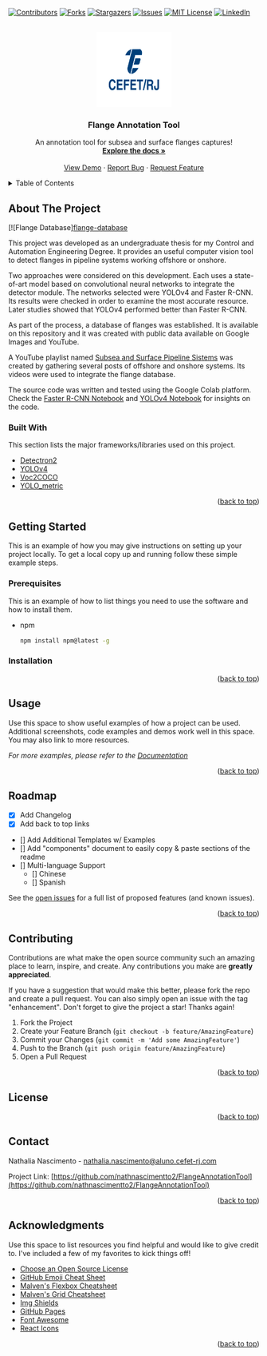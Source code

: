 <div id="top"></div>

[![Contributors][contributors-shield]][contributors-url]
[![Forks][forks-shield]][forks-url]
[![Stargazers][stars-shield]][stars-url]
[![Issues][issues-shield]][issues-url]
[![MIT License][license-shield]][license-url]
[![LinkedIn][linkedin-shield]][linkedin-url]



<!-- PROJECT LOGO -->
<br />
<div align="center">
  <a href="https://github.com/nathnascimentto2/FlangeAnnotationTool">
    <img src="images/logo.png" alt="Logo" width="150" height="150">
  </a>

  <h3 align="center">Flange Annotation Tool</h3>

  <p align="center">
    An annotation tool for subsea and surface flanges captures!
    <br />
    <a href="https://github.com/nathnascimentto2/FlangeAnnotationTool"><strong>Explore the docs »</strong></a>
    <br />
    <br />
    <a href="https://github.com/nathnascimentto2/FlangeAnnotationTool">View Demo</a>
    ·
    <a href="https://github.com/nathnascimentto2/FlangeAnnotationTool/issues">Report Bug</a>
    ·
    <a href="https://github.com/nathnascimentto2/FlangeAnnotationTool/issues">Request Feature</a>
  </p>
</div>



<!-- TABLE OF CONTENTS -->
<details>
  <summary>Table of Contents</summary>
  <ol>
    <li>
      <a href="#about-the-project">About The Project</a>
      <ul>
        <li><a href="#built-with">Built With</a></li>
      </ul>
    </li>
    <li>
      <a href="#getting-started">Getting Started</a>
      <ul>
        <li><a href="#prerequisites">Prerequisites</a></li>
        <li><a href="#installation">Installation</a></li>
      </ul>
    </li>
    <li><a href="#usage">Usage</a></li>
    <li><a href="#roadmap">Roadmap</a></li>
    <li><a href="#contributing">Contributing</a></li>
    <li><a href="#license">License</a></li>
    <li><a href="#contact">Contact</a></li>
    <li><a href="#acknowledgments">Acknowledgments</a></li>
  </ol>
</details>



<!-- ABOUT THE PROJECT -->
## About The Project

[![Flange Database][flange-database](https://github.com/nathnascimentto2/FlangeAnnotationTool/blob/7346cc1e89f3e8421ee83ef850622034b0285d3b/images/database.png)

This project was developed as an undergraduate thesis for my Control and Automation Engineering Degree. 
It provides an useful computer vision tool to detect flanges in pipeline systems working offshore or onshore.  

Two approaches were considered on this development. Each uses a state-of-art model based on convolutional neural networks to integrate the detector module.
The networks selected were YOLOv4 and Faster R-CNN. Its results were checked in order to examine the most accurate resource. Later studies showed that
YOLOv4 performed better than Faster R-CNN.

As part of the process, a database of flanges was established. It is available on this repository and it was created with public data available on
Google Images and YouTube. 

A YouTube playlist named [Subsea and Surface Pipeline Sistems](https://youtube.com/playlist?list=PLvofOEUnfw04W3652VkIUcnI6nQmN-eHq) was created by 
gathering several posts of offshore and onshore systems. Its videos were used to integrate the flange database.  

The source code was written and tested using the Google Colab platform. Check the [Faster R-CNN Notebook](https://colab.research.google.com/drive/1c7it7KI6pfGZVyU_YjMEuu0yIg_L7TH7?usp=sharing)
and [YOLOv4 Notebook](https://colab.research.google.com/drive/1pbTgUA7atxhPZpb3T8W_7Qp2ncpIAKqb?usp=sharing) for insights on the code.

### Built With

This section lists the major frameworks/libraries used on this project. 

* [Detectron2](https://github.com/facebookresearch/detectron2)
* [YOLOv4](https://github.com/AlexeyAB/darknet)
* [Voc2COCO](https://github.com/roboflow-ai/voc2coco)
* [YOLO_metric](https://github.com/whynotw/YOLO_metric)

<p align="right">(<a href="#top">back to top</a>)</p>



<!-- GETTING STARTED -->
## Getting Started

This is an example of how you may give instructions on setting up your project locally.
To get a local copy up and running follow these simple example steps.

### Prerequisites

This is an example of how to list things you need to use the software and how to install them.
* npm
  ```sh
  npm install npm@latest -g
  ```

### Installation

<p align="right">(<a href="#top">back to top</a>)</p>



<!-- USAGE EXAMPLES -->
## Usage

Use this space to show useful examples of how a project can be used. Additional screenshots, code examples and demos work well in this space. You may also link to more resources.

_For more examples, please refer to the [Documentation](https://example.com)_

<p align="right">(<a href="#top">back to top</a>)</p>



<!-- ROADMAP -->
## Roadmap

- [x] Add Changelog
- [x] Add back to top links
- [] Add Additional Templates w/ Examples
- [] Add "components" document to easily copy & paste sections of the readme
- [] Multi-language Support
    - [] Chinese
    - [] Spanish

See the [open issues](https://github.com/othneildrew/Best-README-Template/issues) for a full list of proposed features (and known issues).

<p align="right">(<a href="#top">back to top</a>)</p>



<!-- CONTRIBUTING -->
## Contributing

Contributions are what make the open source community such an amazing place to learn, inspire, and create. Any contributions you make are **greatly appreciated**.

If you have a suggestion that would make this better, please fork the repo and create a pull request. You can also simply open an issue with the tag "enhancement".
Don't forget to give the project a star! Thanks again!

1. Fork the Project
2. Create your Feature Branch (`git checkout -b feature/AmazingFeature`)
3. Commit your Changes (`git commit -m 'Add some AmazingFeature'`)
4. Push to the Branch (`git push origin feature/AmazingFeature`)
5. Open a Pull Request

<p align="right">(<a href="#top">back to top</a>)</p>



<!-- LICENSE -->
## License

<p align="right">(<a href="#top">back to top</a>)</p>



<!-- CONTACT -->
## Contact

Nathalia Nascimento - nathalia.nascimento@aluno.cefet-rj.com

Project Link: [https://github.com/nathnascimentto2/FlangeAnnotationTool](https://github.com/nathnascimentto2/FlangeAnnotationTool)

<p align="right">(<a href="#top">back to top</a>)</p>



<!-- ACKNOWLEDGMENTS -->
## Acknowledgments

Use this space to list resources you find helpful and would like to give credit to. I've included a few of my favorites to kick things off!

* [Choose an Open Source License](https://choosealicense.com)
* [GitHub Emoji Cheat Sheet](https://www.webpagefx.com/tools/emoji-cheat-sheet)
* [Malven's Flexbox Cheatsheet](https://flexbox.malven.co/)
* [Malven's Grid Cheatsheet](https://grid.malven.co/)
* [Img Shields](https://shields.io)
* [GitHub Pages](https://pages.github.com)
* [Font Awesome](https://fontawesome.com)
* [React Icons](https://react-icons.github.io/react-icons/search)

<p align="right">(<a href="#top">back to top</a>)</p>



<!-- MARKDOWN LINKS & IMAGES -->
<!-- https://www.markdownguide.org/basic-syntax/#reference-style-links -->
[contributors-shield]: https://img.shields.io/github/contributors/othneildrew/Best-README-Template.svg?style=for-the-badge
[contributors-url]: https://github.com/othneildrew/Best-README-Template/graphs/contributors
[forks-shield]: https://img.shields.io/github/forks/othneildrew/Best-README-Template.svg?style=for-the-badge
[forks-url]: https://github.com/othneildrew/Best-README-Template/network/members
[stars-shield]: https://img.shields.io/github/stars/othneildrew/Best-README-Template.svg?style=for-the-badge
[stars-url]: https://github.com/othneildrew/Best-README-Template/stargazers
[issues-shield]: https://img.shields.io/github/issues/othneildrew/Best-README-Template.svg?style=for-the-badge
[issues-url]: https://github.com/othneildrew/Best-README-Template/issues
[license-shield]: https://img.shields.io/github/license/othneildrew/Best-README-Template.svg?style=for-the-badge
[license-url]: https://github.com/othneildrew/Best-README-Template/blob/master/LICENSE.txt
[linkedin-shield]: https://img.shields.io/badge/-LinkedIn-black.svg?style=for-the-badge&logo=linkedin&colorB=555
[linkedin-url]: https://www.linkedin.com/in/nathalia-nascimento-841b22108/
[product-screenshot]: images/screenshot.png
